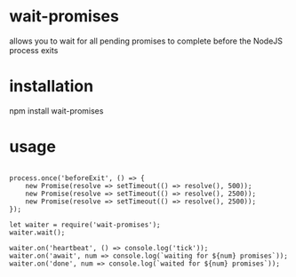 # wait-promises
allows you to wait for all pending promises to complete before the NodeJS process exits 

# installation

npm install wait-promises

# usage

```

process.once('beforeExit', () => {
    new Promise(resolve => setTimeout(() => resolve(), 500));
    new Promise(resolve => setTimeout(() => resolve(), 2500));
    new Promise(resolve => setTimeout(() => resolve(), 2500));
});
  
let waiter = require('wait-promises');
waiter.wait();

waiter.on('heartbeat', () => console.log('tick'));
waiter.on('await', num => console.log(`waiting for ${num} promises`));
waiter.on('done', num => console.log(`waited for ${num} promises`));

```
